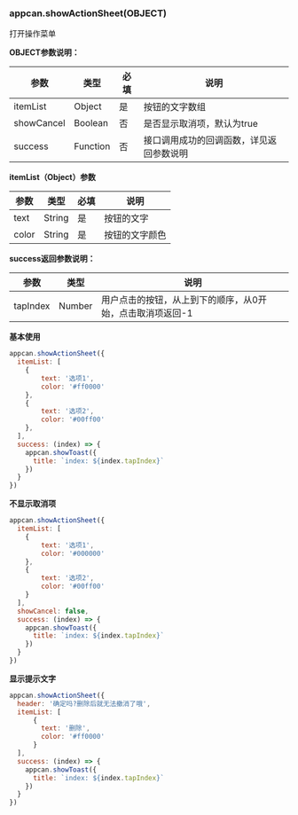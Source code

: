 ### appcan.showActionSheet(OBJECT)
打开操作菜单

**OBJECT参数说明：**

参数 | 类型 | 必填 | 说明
---|---|---|---
itemList | Object | 是 | 按钮的文字数组
showCancel | Boolean | 否 | 是否显示取消项，默认为true
success | Function | 否 | 接口调用成功的回调函数，详见返回参数说明

**itemList（Object）参数**

参数 | 类型 | 必填 | 说明
---|---|---|---
text | String | 是 | 按钮的文字
color | String | 是 | 按钮的文字颜色

**success返回参数说明：**

参数 | 类型 | 说明
---|---|---
tapIndex | Number | 用户点击的按钮，从上到下的顺序，从0开始，点击取消项返回-1


**基本使用**

```javascript
appcan.showActionSheet({
  itemList: [
    {
        text: '选项1',
        color: '#ff0000'
    },
    {
        text: '选项2',
        color: '#00ff00'
    },
  ],
  success: (index) => {
    appcan.showToast({
      title: `index: ${index.tapIndex}`
    })
  }
})
```


**不显示取消项**

```javascript
appcan.showActionSheet({
  itemList: [
    {
        text: '选项1',
        color: '#000000'
    },
    {
        text: '选项2',
        color: '#00ff00'
    }
  ],
  showCancel: false,
  success: (index) => {
    appcan.showToast({
      title: `index: ${index.tapIndex}`
    })
  }
})
```


**显示提示文字**

```javascript
appcan.showActionSheet({
  header: '确定吗?删除后就无法撤消了哦',
  itemList: [
      {
        text: '删除',
        color: '#ff0000'
      }
  ],
  success: (index) => {
    appcan.showToast({
      title: `index: ${index.tapIndex}`
    })
  }
})
```
